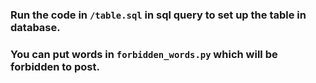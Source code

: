 ### Run the code in `/table.sql` in sql query to set up the table in database.

### You can put words in `forbidden_words.py` which will be forbidden to post.

